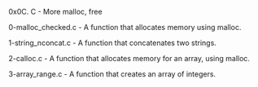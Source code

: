 0x0C. C - More malloc, free

0-malloc_checked.c - A function that allocates memory using malloc.

1-string_nconcat.c - A function that concatenates two strings.

2-calloc.c - A function that allocates memory for an array, using malloc.

3-array_range.c - A function that creates an array of integers.
